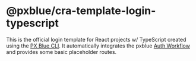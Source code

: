 # @pxblue/cra-template-login-typescript

This is the official login template for React projects w/ TypeScript created using the [PX Blue CLI](https://www.npmjs.com/package/@pxblue/cli). It automatically integrates the pxblue [Auth Workflow](https://www.npmjs.com/package/@pxblue/react-auth-workflow) and provides some basic placeholder routes.